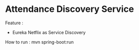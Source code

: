 # Attendance Discovery Service

Feature :
- Eureka Netflix as Service Discovery

How to run :
mvn spring-boot:run
